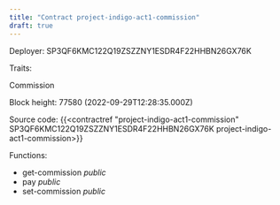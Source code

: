 ```yaml
---
title: "Contract project-indigo-act1-commission"
draft: true
---
```

Deployer: SP3QF6KMC122Q19ZSZZNY1ESDR4F22HHBN26GX76K

Traits:
 
Commission


Block height: 77580 (2022-09-29T12:28:35.000Z)

Source code: {{<contractref "project-indigo-act1-commission" SP3QF6KMC122Q19ZSZZNY1ESDR4F22HHBN26GX76K project-indigo-act1-commission>}}

Functions:

* get-commission _public_
* pay _public_
* set-commission _public_

